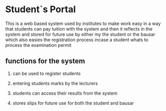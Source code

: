 # Student`s Portal 

This is a web based system used by institutes to make work easy in a way that students can pay tuition with the system and then it reflects in the system and stored for future use by either my the student or the bausar which also easies the registration process incase a student whats to process the examination permit

## functions for the system

1. can be used to register students 

2. entering students marks by the lecturers 

3. students can access their results from the system 

4. stores slips for future use for both the student and bausar
